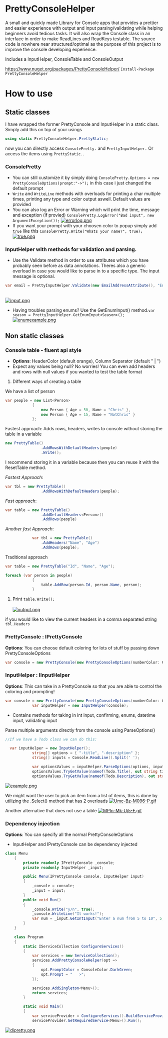 # PrettyConsoleHelper

A small and quickly made Library for Console apps that provides a prettier and easier experience with output and input parsing/validating while helping beginners avoid tedious tasks. It will also wrap the Console class in an interface in order to make ReadLines and ReadKeys testable. The source code is nowhere near structured/optimal as the purpose of this project is to improve the console developing experience.

Includes a InputHelper, ConsoleTable and ConsoleOutput

https://www.nuget.org/packages/PrettyConsoleHelper/
```Install-Package PrettyConsoleHelper```

# How to use

## Static classes
I have wrapped the former PrettyConsole and InputHelper in a static class. Simply add this on top of your usings
```cs
using static PrettyConsoleHelper.PrettyStatic;
``` 
now you can directly access `ConsolePretty.` and `PrettyInputHelper.` Or access the items using `PrettyStatic.`. 

### ConsolePretty
- You can still customize it by simply doing `ConsolePretty.Options = new PrettyConsoleOptions(prompt:"->");` in this case i just changed the default prompt
- `Write` and `WriteLine` methods with overloads for printing a char multiple times, printing any type and color output aswell. Default values are provided
- You can also log an Error or Warning which will print the time, message and exception (if provied) `ConsolePretty.LogError("Bad input", new ArgumentException());` [![errorlog.png](https://i.postimg.cc/nzd3ydF2/errorlog.png)](https://postimg.cc/VrC9MWb0)
- If you want your prompt with your choosen color to popup simply add `true` like this `ConsolePretty.Write("Whats your name?", true);`<br/> [![true.png](https://i.postimg.cc/bv1Q3sW8/true.png)](https://postimg.cc/d7tk0tJS)

### InputHelper with methods for validation and parsing. 
- Use the Validate method in order to use attributes which you have probably seen before as data annotations. Theres also a generic overload in case you would like to parse in to a specific type. The input message is optional. 
```cs
var email = PrettyInputHelper.Validate(new EmailAddressAttribute(), "Enter email: ");
```
<br/> [![input.png](https://i.postimg.cc/8CWCj3JK/input.png)](https://postimg.cc/5H4JrsmL)
- Having troubles parsing enums? Use the GetEnumInput() method.`var season = PrettyInputHelper.GetEnumInput<Season>();`
[![enumexample.png](https://i.postimg.cc/26wgrVBx/enumexample.png)](https://postimg.cc/vg40v8h1)


## Non static classes

### Console table - fluent api style
- **Options**: HeaderColor (default orange), Column Separator (default " | ")
- Expect any values being null? No worries! You can even add headers and rows with null values if you wanted to test the table format

1. Different ways of creating a table

We have a list of person
```cs
var people = new List<Person>
            {
                new Person { Age = 50, Name = "Chris" },
                new Person { Age = 15, Name = "NotChris" }
            };
```
Fastest approach: Adds rows, headers, writes to console without storing the table in a variable
```cs
new PrettyTable()
                .AddRowsWithDefaultHeaders(people)
                .Write();
```

I recommend storing it in a variable because then you can reuse it with the ResetTable method.

*Fastest Approach*: 
```cs          
var tbl = new PrettyTable()
                .AddRowsWithDefaultHeaders(people);
```
*Fast approach*:
```cs
var table = new PrettyTable()
                .AddDefaultHeaders<Person>()
                .AddRows(people)
```

*Another fast Approach*: 
```cs
            var tbl = new PrettyTable()
                .AddHeaders("Name", "Age")
                .AddRows(people);
```

Traditional approach
```cs 
var table = new PrettyTable("Id", "Name", "Age");

foreach (var person in people)
            {
                table.AddRow(person.Id, person.Name, person);
            }
```
1. Print `table.Write();`<br/>     
[![output.png](https://i.postimg.cc/wMX7tr1c/output.png)](https://postimg.cc/MfGWNdbv)

if you would like to view the current headers in a comma separated string ``` tbl.Headers```

### PrettyConsole : IPrettyConsole
**Options**: You can choose default coloring for lots of stuff by passing down PrettyConsoleOptions 
```cs
var console = new PrettyConsole(new PrettyConsoleOptions(numberColor: ConsoleColor.Red));
```

### InputHelper : IInputHelper
**Options**: This can take in a PrettyConsole so that you are able to control the coloring and prompting!  
```cs
var console = new PrettyConsole(new PrettyConsoleOptions(numberColor: ConsoleColor.Red));
            var inputHelper = new InputHelper(console);
```
- Contains methods for taking in int input, confirming, enums, datetime input, validating input

Parse multiple arguments directly from the console using ParseOptions()
```cs
//If we have a Todo class we can do this:

  var inputHelper = new InputHelper();
            string[] options = { "-title", "-description" };
            string[] inputs = Console.ReadLine().Split(' ');

            var optionsValues = inputHelper.ParseOptions(options, inputs, "-");
            optionsValues.TryGetValue(nameof(Todo.Title), out string title);
            optionsValues.TryGetValue(nameof(Todo.Description), out string description);
```
[![example.png](https://i.postimg.cc/SNmpmyzj/example.png)](https://postimg.cc/rzZHJ2jL)


We might want the user to pick an item from a list of items, this is done by utilizing the .Select() method that has 2 overloads
[![Umc-Bz-M096-P.gif](https://i.postimg.cc/j29y2RX6/Umc-Bz-M096-P.gif)](https://postimg.cc/kRQ2h3LD)

Another alternative that does not use a table
[![MPIn-Mk-Uj5-F.gif](https://i.postimg.cc/rw2tPnYp/MPIn-Mk-Uj5-F.gif)](https://postimg.cc/gn4JwDp9)


### Dependency injection
**Options**: You can specify all the normal PrettyConsoleOptions
- InputHelper and IPrettyConsole can be dependency injected

```cs
class Menu
    {
        private readonly IPrettyConsole _console;
        private readonly InputHelper _input;

        public Menu(IPrettyConsole console, InputHelper input)
        {
            _console = console;
            _input = input;
        }
        public void Run()
        {
            _console.Write("y/n", true);
            _console.WriteLine("It works!");
            var num = _input.GetIntInput("Enter a num from 5 to 10", 5, 10);
        }
    }

    class Program
    {
        static IServiceCollection ConfigureServices()
        {
            var services = new ServiceCollection();
            services.AddPrettyConsoleHelper(opt =>
            {
                opt.PromptColor = ConsoleColor.DarkGreen;
                opt.Prompt = "   >";
            });

            services.AddSingleton<Menu>();
            return services;
        }

        static void Main()
        {
            var serviceProvider = ConfigureServices().BuildServiceProvider();
            serviceProvider.GetRequiredService<Menu>().Run();
```
[![dipretty.png](https://i.postimg.cc/1zNRTrW3/dipretty.png)](https://postimg.cc/Lq2MgLKc)

